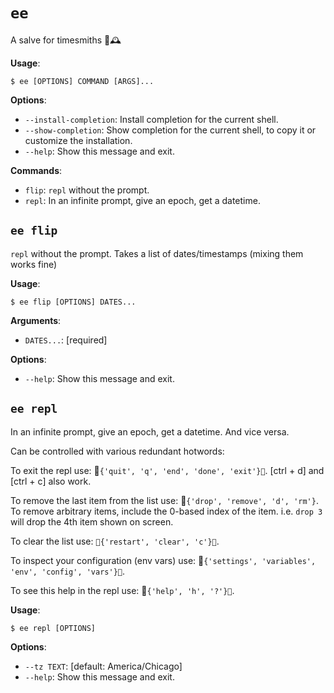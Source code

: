# `ee`

A salve for timesmiths 🧴🕰️

**Usage**:

```console
$ ee [OPTIONS] COMMAND [ARGS]...
```

**Options**:

* `--install-completion`: Install completion for the current shell.
* `--show-completion`: Show completion for the current shell, to copy it or customize the installation.
* `--help`: Show this message and exit.

**Commands**:

* `flip`: `repl` without the prompt.
* `repl`: In an infinite prompt, give an epoch, get a datetime.

## `ee flip`

`repl` without the prompt.
Takes a list of dates/timestamps (mixing them works fine)

**Usage**:

```console
$ ee flip [OPTIONS] DATES...
```

**Arguments**:

* `DATES...`: [required]

**Options**:

* `--help`: Show this message and exit.

## `ee repl`

In an infinite prompt, give an epoch, get a datetime. And vice versa.

Can be controlled with various redundant hotwords:

To exit the repl use: `{'quit', 'q', 'end', 'done', 'exit'}`.
[ctrl + d] and [ctrl + c] also work.

To remove the last item from the list use: `{'drop', 'remove', 'd', 'rm'}`.
To remove arbitrary items, include the 0-based index of the item.
i.e. `drop 3` will drop the 4th item shown on screen.

To clear the list use: `{'restart', 'clear', 'c'}`.

To inspect your configuration (env vars) use: `{'settings', 'variables', 'env', 'config', 'vars'}`.

To see this help in the repl use: `{'help', 'h', '?'}`.

**Usage**:

```console
$ ee repl [OPTIONS]
```

**Options**:

* `--tz TEXT`: [default: America/Chicago]
* `--help`: Show this message and exit.
